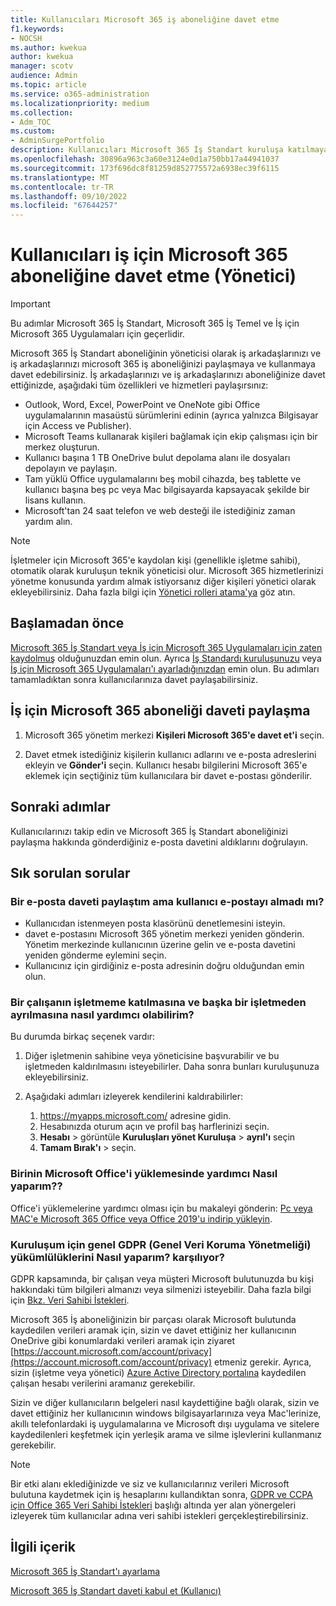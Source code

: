 ```yaml
---
title: Kullanıcıları Microsoft 365 iş aboneliğine davet etme
f1.keywords:
- NOCSH
ms.author: kwekua
author: kwekua
manager: scotv
audience: Admin
ms.topic: article
ms.service: o365-administration
ms.localizationpriority: medium
ms.collection:
- Adm_TOC
ms.custom:
- AdminSurgePortfolio
description: Kullanıcıları Microsoft 365 İş Standart kuruluşa katılmaya davet etme
ms.openlocfilehash: 30896a963c3a60e3124e0d1a750bb17a44941037
ms.sourcegitcommit: 173f696dc8f81259d852775572a6938ec39f6115
ms.translationtype: MT
ms.contentlocale: tr-TR
ms.lasthandoff: 09/10/2022
ms.locfileid: "67644257"
---
```

# <a name="invite-users-to-a-microsoft-365-for-business-subscription-admin"></a>Kullanıcıları iş için Microsoft 365 aboneliğine davet etme (Yönetici)

> [!IMPORTANT]
> Bu adımlar Microsoft 365 İş Standart, Microsoft 365 İş Temel ve İş için Microsoft 365 Uygulamaları için geçerlidir.

Microsoft 365 İş Standart aboneliğinin yöneticisi olarak iş arkadaşlarınızı ve iş arkadaşlarınızı microsoft 365 iş aboneliğinizi paylaşmaya ve kullanmaya davet edebilirsiniz. İş arkadaşlarınızı ve iş arkadaşlarınızı aboneliğinize davet ettiğinizde, aşağıdaki tüm özellikleri ve hizmetleri paylaşırsınız:

- Outlook, Word, Excel, PowerPoint ve OneNote gibi Office uygulamalarının masaüstü sürümlerini edinin (ayrıca yalnızca Bilgisayar için Access ve Publisher).
- Microsoft Teams kullanarak kişileri bağlamak için ekip çalışması için bir merkez oluşturun.
- Kullanıcı başına 1 TB OneDrive bulut depolama alanı ile dosyaları depolayın ve paylaşın.
- Tam yüklü Office uygulamalarını beş mobil cihazda, beş tablette ve kullanıcı başına beş pc veya Mac bilgisayarda kapsayacak şekilde bir lisans kullanın.
- Microsoft'tan 24 saat telefon ve web desteği ile istediğiniz zaman yardım alın.

> [!Note]
> İşletmeler için Microsoft 365'e kaydolan kişi (genellikle işletme sahibi), otomatik olarak kuruluşun teknik yöneticisi olur. Microsoft 365 hizmetlerinizi yönetme konusunda yardım almak istiyorsanız diğer kişileri yönetici olarak ekleyebilirsiniz. Daha fazla bilgi için [Yönetici rolleri atama'ya](../add-users/assign-admin-roles.md) göz atın.

## <a name="before-you-begin"></a>Başlamadan önce

[Microsoft 365 İş Standart veya İş için Microsoft 365 Uygulamaları için zaten kaydolmuş](signup-business-standard.md) olduğunuzdan emin olun. Ayrıca [İş Standardı kuruluşunuzu](../setup/setup-business-standard.md) veya [İş için Microsoft 365 Uygulamaları'ı ayarladığınızdan](../setup/setup-apps-for-business.md) emin olun. Bu adımları tamamladıktan sonra kullanıcılarınıza davet paylaşabilirsiniz.

## <a name="share-an-invitation-to-a-microsoft-365-for-business-subscription"></a>İş için Microsoft 365 aboneliği daveti paylaşma

1. Microsoft 365 yönetim merkezi **Kişileri Microsoft 365'e davet et'i** seçin.

2. Davet etmek istediğiniz kişilerin kullanıcı adlarını ve e-posta adreslerini ekleyin ve **Gönder'i** seçin. Kullanıcı hesabı bilgilerini Microsoft 365'e eklemek için seçtiğiniz tüm kullanıcılara bir davet e-postası gönderilir.

## <a name="next-steps"></a>Sonraki adımlar

Kullanıcılarınızı takip edin ve Microsoft 365 İş Standart aboneliğinizi paylaşma hakkında gönderdiğiniz e-posta davetini aldıklarını doğrulayın.

## <a name="frequently-asked-questions"></a>Sık sorulan sorular

### <a name="i-shared-an-email-invite-but-the-user-didnt-receive-the-email"></a>Bir e-posta daveti paylaştım ama kullanıcı e-postayı almadı mı?

- Kullanıcıdan istenmeyen posta klasörünü denetlemesini isteyin.
- davet e-postasını Microsoft 365 yönetim merkezi yeniden gönderin. Yönetim merkezinde kullanıcının üzerine gelin ve e-posta davetini yeniden gönderme eylemini seçin.
- Kullanıcınız için girdiğiniz e-posta adresinin doğru olduğundan emin olun.

### <a name="how-can-i-help-an-employee-join-my-business-and-leave-another-business"></a>Bir çalışanın işletmeme katılmasına ve başka bir işletmeden ayrılmasına nasıl yardımcı olabilirim?

Bu durumda birkaç seçenek vardır:  

1. Diğer işletmenin sahibine veya yöneticisine başvurabilir ve bu işletmeden kaldırılmasını isteyebilirler. Daha sonra bunları kuruluşunuza ekleyebilirsiniz.  

2. Aşağıdaki adımları izleyerek kendilerini kaldırabilirler:

    1. https://myapps.microsoft.com/ adresine gidin.
    2. Hesabınızda oturum açın ve profil baş harflerinizi seçin.
    3. **Hesabı** >  görüntüle **Kuruluşları yönet Kuruluşa** > **ayrıl'ı** seçin
    4. **Tamam Bırak'ı** >  seçin.

### <a name="how-do-i-help-someone-install-microsoft-office"></a>Birinin Microsoft Office'i yüklemesinde yardımcı Nasıl yaparım??

Office'i yüklemelerine yardımcı olması için bu makaleyi gönderin: [Pc veya MAC'e Microsoft 365 Office veya Office 2019'u indirip yükleyin](https://support.microsoft.com/office/download-and-install-or-reinstall-microsoft-365-or-office-2019-on-a-pc-or-mac-4414eaaf-0478-48be-9c42-23adc4716658).

### <a name="how-do-i-meet-common-gdpr-general-data-protection-regulation-obligations-for-my-organization"></a>Kuruluşum için genel GDPR (Genel Veri Koruma Yönetmeliği) yükümlülüklerini Nasıl yaparım? karşılıyor?

GDPR kapsamında, bir çalışan veya müşteri Microsoft bulutunuzda bu kişi hakkındaki tüm bilgileri almanızı veya silmenizi isteyebilir. Daha fazla bilgi için [Bkz. Veri Sahibi İstekleri](/compliance/regulatory/gdpr-data-subject-requests).

Microsoft 365 İş aboneliğinizin bir parçası olarak Microsoft bulutunda kaydedilen verileri aramak için, sizin ve davet ettiğiniz her kullanıcının OneDrive gibi konumlardaki verileri aramak için ziyaret [https://account.microsoft.com/account/privacy](https://account.microsoft.com/account/privacy) etmeniz gerekir.  Ayrıca, sizin (işletme veya yönetici) [Azure Active Directory portalına](/compliance/regulatory/gdpr-dsr-office365) kaydedilen çalışan hesabı verilerini aramanız gerekebilir.

Sizin ve diğer kullanıcıların belgeleri nasıl kaydettiğine bağlı olarak, sizin ve davet ettiğiniz her kullanıcının windows bilgisayarlarınıza veya Mac'lerinize, akıllı telefonlardaki iş uygulamalarına ve Microsoft dışı uygulama ve sitelere kaydedilenleri keşfetmek için yerleşik arama ve silme işlevlerini kullanmanız gerekebilir.

> [!NOTE]
> Bir etki alanı eklediğinizde ve siz ve kullanıcılarınız verileri Microsoft bulutuna kaydetmek için iş hesaplarını kullandıktan sonra, [GDPR ve CCPA için Office 365 Veri Sahibi İstekleri](/compliance/regulatory/gdpr-dsr-office365) başlığı altında yer alan yönergeleri izleyerek tüm kullanıcılar adına veri sahibi istekleri gerçekleştirebilirsiniz.

## <a name="related-content"></a>İlgili içerik

[Microsoft 365 İş Standart'ı ayarlama](../setup/setup-business-standard.md)

[Microsoft 365 İş Standart daveti kabul et (Kullanıcı)](user-invite-business-standard.md)
